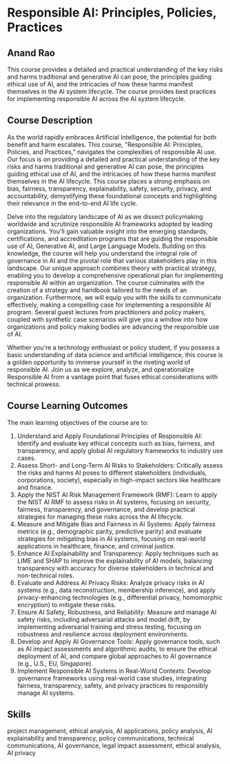 # Responsible AI: Principles, Policies, Practices
## Anand Rao

This course provides a detailed and practical understanding of the key risks and harms traditional and generative AI can pose, the principles guiding ethical use of AI, and the intricacies of how these harms manifest themselves in the AI system lifecycle. The course provides best practices for implementing responsible AI across the AI system lifecycle.

## Course Description
As the world rapidly embraces Artificial Intelligence, the potential for both benefit and harm escalates. This course, "Responsible AI: Principles, Policies, and Practices," navigates the complexities of responsible AI use. Our focus is on providing a detailed and practical understanding of the key risks and harms traditional and generative AI can pose, the principles guiding ethical use of AI, and the intricacies of how these harms manifest themselves in the AI lifecycle. This course places a strong emphasis on bias, fairness, transparency, explainability, safety, security, privacy, and accountability, demystifying these foundational concepts and highlighting their relevance in the end-to-end AI life cycle.

Delve into the regulatory landscape of AI as we dissect policymaking worldwide and scrutinize responsible AI frameworks adopted by leading organizations. You'll gain valuable insight into the emerging standards, certifications, and accreditation programs that are guiding the responsible use of AI, Generative AI, and Large Language Models. Building on this knowledge, the course will help you understand the integral role of governance in AI and the pivotal role that various stakeholders play in this landscape. Our unique approach combines theory with practical strategy, enabling you to develop a comprehensive operational plan for implementing responsible AI within an organization. The course culminates with the creation of a strategy and handbook tailored to the needs of an organization. Furthermore, we will equip you with the skills to communicate effectively, making a compelling case for implementing a responsible AI program. Several guest lectures from practitioners and policy makers, coupled with synthetic case scenarios will give you a window into how organizations and policy making bodies are advancing the responsible use of AI.

Whether you're a technology enthusiast or policy student, if you possess a basic understanding of data science and artificial intelligence, this course is a golden opportunity to immerse yourself in the riveting world of responsible AI. Join us as we explore, analyze, and operationalize Responsible AI from a vantage point that fuses ethical considerations with technical prowess.

## Course Learning Outcomes
The main learning objectives of the course are to:

1. Understand and Apply Foundational Principles of Responsible AI: Identify and evaluate key ethical concepts such as bias, fairness, and transparency, and apply global AI regulatory frameworks to industry use cases.
2. Assess Short- and Long-Term AI Risks to Stakeholders: Critically assess the risks and harms AI poses to different stakeholders (individuals, corporations, society), especially in high-impact sectors like healthcare and finance.
3. Apply the NIST AI Risk Management Framework (RMF): Learn to apply the NIST AI RMF to assess risks in AI systems, focusing on security, fairness, transparency, and governance, and develop practical strategies for managing these risks across the AI lifecycle.
4. Measure and Mitigate Bias and Fairness in AI Systems: Apply fairness metrics (e.g., demographic parity, predictive parity) and evaluate strategies for mitigating bias in AI systems, focusing on real-world applications in healthcare, finance, and criminal justice.
5. Enhance AI Explainability and Transparency: Apply techniques such as LIME and SHAP to improve the explainability of AI models, balancing transparency with accuracy for diverse stakeholders in technical and non-technical roles.
6. Evaluate and Address AI Privacy Risks: Analyze privacy risks in AI systems (e.g., data reconstruction, membership inference), and apply privacy-enhancing technologies (e.g., differential privacy, homomorphic encryption) to mitigate these risks.
7. Ensure AI Safety, Robustness, and Reliability: Measure and manage AI safety risks, including adversarial attacks and model drift, by implementing adversarial training and stress testing, focusing on robustness and resilience across deployment environments.
8. Develop and Apply AI Governance Tools: Apply governance tools, such as AI impact assessments and algorithmic audits, to ensure the ethical deployment of AI, and compare global approaches to AI governance (e.g., U.S., EU, Singapore).
9. Implement Responsible AI Systems in Real-World Contexts: Develop governance frameworks using real-world case studies, integrating fairness, transparency, safety, and privacy practices to responsibly manage AI systems.

## Skills
project management, ethical analysis, AI applications, policy analysis, AI explainability and transparency, policy communications, technical communications, AI governance, legal impact assessment, ethical analysis, AI privacy
